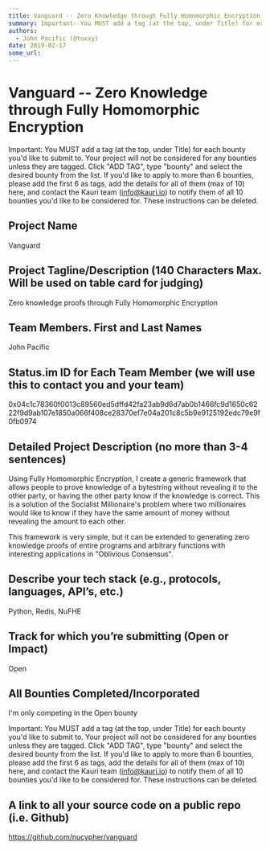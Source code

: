 ```yaml
---
title: Vanguard -- Zero Knowledge through Fully Homomorphic Encryption
summary: Important- You MUST add a tag (at the top, under Title) for each bounty youd like to submit to. Your project will not be considered for any bounties unless they are tagged. Click ADD TAG, type bounty and select the desired bounty from the list. If youd like to apply to more than 6 bounties, please add the first 6 as tags, add the details for all of them (max of 10) here, and contact the Kauri team (info@kauri.io) to notify them of all 10 bounties youd like to be considered for. These instruction
authors:
  - John Pacific (@tuxxy)
date: 2019-02-17
some_url: 
---
```


# Vanguard -- Zero Knowledge through Fully Homomorphic Encryption



Important: You MUST add a tag (at the top, under Title) for each bounty you'd like to submit to. Your project will not be considered for any bounties unless they are tagged. Click "ADD TAG", type  "bounty" and select the desired bounty from the list. If you'd like to apply to more than 6 bounties, please add the first 6 as tags, add the details for all of them (max of 10) here, and contact the Kauri team (info@kauri.io) to notify them of all 10 bounties you'd like to be considered for. These instructions can be deleted.

## Project Name
Vanguard


## Project Tagline/Description (140 Characters Max. Will be used on table card for judging)
Zero knowledge proofs through Fully Homomorphic Encryption


## Team Members. First and Last Names
John Pacific

## Status.im ID for Each Team Member (we will use this to contact you and your team)
0x04c1c78360f0013c89560ed5dffd42fa23ab9d6d7ab0b1466fc9d1650c6222f9d9ab107e1850a066f408ce28370ef7e04a201c8c5b9e9125192edc79e9f0fb0974

## Detailed Project Description (no more than 3-4 sentences)
Using Fully Homomorphic Encryption, I create a generic framework that allows people to prove knowledge of a bytestring without revealing it to the other party, or having the other party know if the knowledge is correct. This is a solution of the Socialist Millionaire's problem where two millionaires would like to know if they have the same amount of money without revealing the amount to each other.

This framework is very simple, but it can be extended to generating zero knowledge proofs of entire programs and arbitrary functions with interesting applications in "Oblivious Consensus".

## Describe your tech stack (e.g., protocols, languages, API’s, etc.)
Python, Redis, NuFHE


## Track for which you’re submitting (Open or Impact)
Open


## All Bounties Completed/Incorporated
I'm only competing in the Open bounty

Important: You MUST add a tag (at the top, under Title) for each bounty you'd like to submit to. Your project will not be considered for any bounties unless they are tagged. Click "ADD TAG", type  "bounty" and select the desired bounty from the list. If you'd like to apply to more than 6 bounties, please add the first 6 as tags, add the details for all of them (max of 10) here, and contact the Kauri team (info@kauri.io) to notify them of all 10 bounties you'd like to be considered for. These instructions can be deleted.

## A link to all your source code on a public repo (i.e. Github)
https://github.com/nucypher/vanguard



